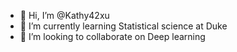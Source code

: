 - 👋 Hi, I’m @Kathy42xu
- 🌱 I’m currently learning Statistical science at Duke
- 💞️ I’m looking to collaborate on Deep learning

<!---
Kathy42xu/Kathy42xu is a ✨ special ✨ repository because its `README.md` (this file) appears on your GitHub profile.
You can click the Preview link to take a look at your changes.
--->
